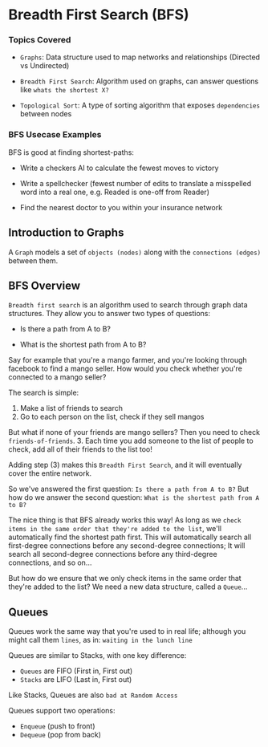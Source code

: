 # Breadth First Search (BFS)

### Topics Covered

- `Graphs`: Data structure used to map networks and relationships (Directed vs Undirected)

- `Breadth First Search`: Algorithm used on graphs, can answer questions like `whats the shortest X?`

- `Topological Sort`: A type of sorting algorithm that exposes `dependencies` between nodes


### BFS Usecase Examples
BFS is good at finding shortest-paths:

- Write a checkers AI to calculate the fewest moves to victory

- Write a spellchecker (fewest number of edits to translate a misspelled word into a real one, e.g. Readed is one-off from Reader)

- Find the nearest doctor to you within your insurance network


## Introduction to Graphs
A `Graph` models a set of `objects (nodes)` along with the `connections (edges)` between them.


## BFS Overview
`Breadth first search` is an algorithm used to search through graph data structures.
They allow you to answer two types of questions:

- Is there a path from A to B?

- What is the shortest path from A to B?

Say for example that you're a mango farmer, and you're looking through facebook to find a mango seller.
How would you check whether you're connected to a mango seller?


The search is simple:
1. Make a list of friends to search
2. Go to each person on the list, check if they sell mangos


But what if none of your friends are mango sellers? Then you need to check `friends-of-friends`.
3. Each time you add someone to the list of people to check, add all of their friends to the list too!

Adding step (3) makes this `Breadth First Search`, and it will eventually cover the entire network.


So we've answered the first question: `Is there a path from A to B?`
But how do we answer the second question: `What is the shortest path from A to B?`


The nice thing is that BFS already works this way!
As long as we `check items in the same order that they're added to the list`, we'll automatically find the shortest path first.
This will automatically search all first-degree connections before any second-degree connections;
It will search all second-degree connections before any third-degree connections, and so on...


But how do we ensure that we only check items in the same order that they're added to the list?
We need a new data structure, called a `Queue`...

## Queues
Queues work the same way that you're used to in real life;
although you might call them `lines`, as in: `waiting in the lunch line`

Queues are similar to Stacks, with one key difference:
- `Queues` are FIFO (First in, First out)
- `Stacks` are LIFO (Last in, First out)

Like Stacks, Queues are also `bad at Random Access`

Queues support two operations:
- `Enqueue` (push to front)
- `Dequeue` (pop from back)


